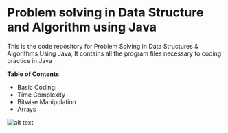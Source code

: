 # Problem solving in Data Structure and Algorithm using Java

This is the code repository for Problem Solving in Data Structures & Algorithms Using Java, It contains all the program files necessary to coding practice in Java




**Table of Contents**
- Basic Coding:
- Time Complexity
- Bitwise Manipulation
- Arrays


![alt text](https://www.gstatic.com/webp/gallery/1.jpg)
